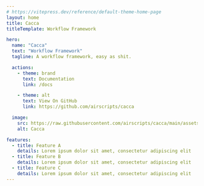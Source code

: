 ```yaml
---
# https://vitepress.dev/reference/default-theme-home-page
layout: home
title: Cacca
titleTemplate: Workflow Framework

hero:
  name: "Cacca"
  text: "Workflow Framework"
  tagline: A workflow framework, easy as shit.

  actions:
    - theme: brand
      text: Documentation
      link: /docs

    - theme: alt
      text: View On GitHub
      link: https://github.com/airscripts/cacca

  image:
    src: https://raw.githubusercontent.com/airscripts/cacca/main/assets/images/logo.png
    alt: Cacca

features:
  - title: Feature A
    details: Lorem ipsum dolor sit amet, consectetur adipiscing elit
  - title: Feature B
    details: Lorem ipsum dolor sit amet, consectetur adipiscing elit
  - title: Feature C
    details: Lorem ipsum dolor sit amet, consectetur adipiscing elit
---
```

<style>
:root {
  --vp-home-hero-name-color: transparent;
  --vp-home-hero-name-background: -webkit-linear-gradient(120deg, #fcd9c2 30%, #261b00);
  --vp-home-hero-image-background-image: linear-gradient(-45deg, #fcd9c2 50%, #261b00 50%);
  --vp-home-hero-image-filter: blur(40px);
}

@media (min-width: 640px) {
  :root {
    --vp-home-hero-image-filter: blur(56px);
  }
}

@media (min-width: 960px) {
  :root {
    --vp-home-hero-image-filter: blur(72px);
  }
}
</style>
